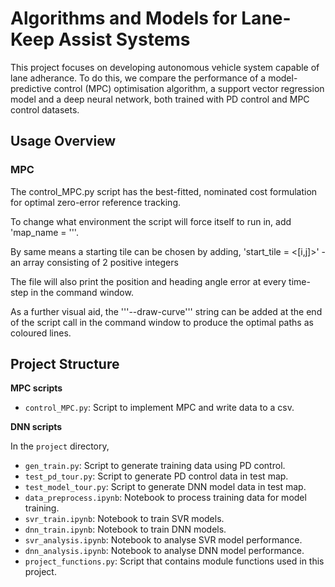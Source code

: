 # Algorithms and Models for Lane-Keep Assist Systems

This project focuses on developing autonomous vehicle system capable of lane adherance. To do this, we compare the performance of a model-predictive control (MPC) optimisation algorithm, a support vector regression model and a deep neural network, both trained with PD control and MPC control datasets. 

## Usage Overview

### MPC

The control_MPC.py script has the best-fitted, nominated cost formulation for optimal zero-error reference tracking.

To change what environment the script will force itself to run in, add 'map_name = '<insert a map name from the selection above the Simulation object>''.

By same means a starting tile can be chosen by adding, 'start_tile = <[i,j]>' - an array consisting of 2 positive integers

The file will also print the position and heading angle error at every time-step in the command window.

As a further visual aid, the '''--draw-curve''' string can be added at the end of the script call in the command window to produce the optimal paths as coloured lines.

## Project Structure

**MPC scripts**

- `control_MPC.py`: Script to implement MPC and write data to a csv.

**DNN scripts**

In the `project` directory,
- `gen_train.py`: Script to generate training data using PD control.
- `test_pd_tour.py`: Script to generate PD control data in test map.
- `test_model_tour.py`: Script to generate DNN model data in test map.
- `data_preprocess.ipynb`: Notebook to process training data for model training.
- `svr_train.ipynb`: Notebook to train SVR models.
- `dnn_train.ipynb`: Notebook to train DNN models.
- `svr_analysis.ipynb`: Notebook to analyse SVR model performance.
- `dnn_analysis.ipynb`: Notebook to analyse DNN model performance.
- `project_functions.py`: Script that contains module functions used in this project. 
